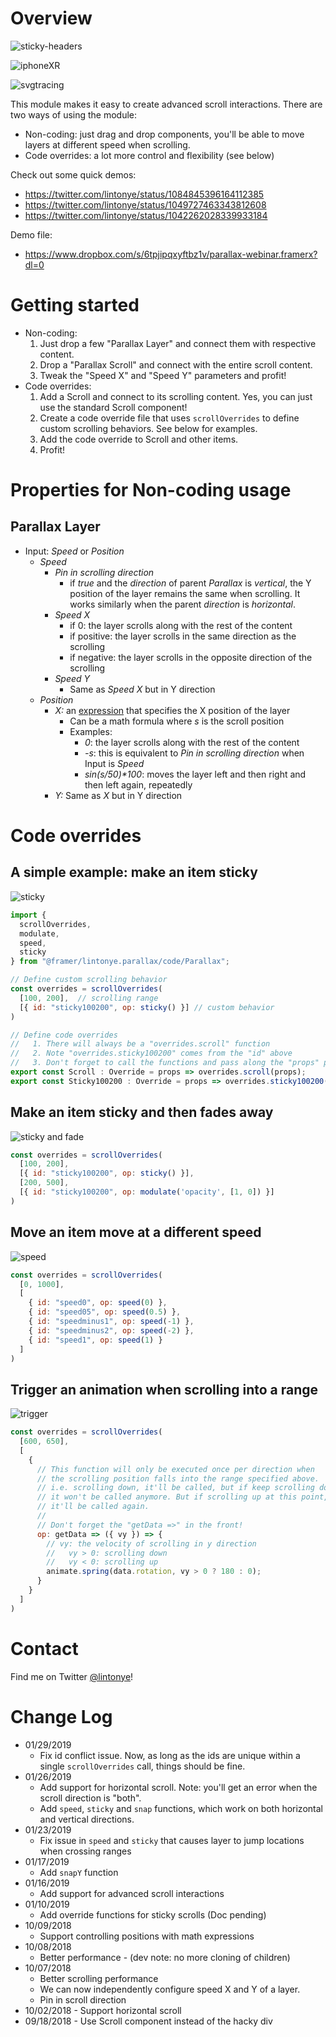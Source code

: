 # Overview

![sticky-headers](https://cdn.glitch.com/071e5391-90f7-476b-b96c-1f51f7106b0c%2Fsticky-scroll.gif?1548273386530)

![iphoneXR](https://cdn.glitch.com/071e5391-90f7-476b-b96c-1f51f7106b0c%2FiPhoneXR.gif?1548081080925)

![svgtracing](https://cdn.glitch.com/071e5391-90f7-476b-b96c-1f51f7106b0c%2Fsvg-tracing.gif?1548081080531)

This module makes it easy to create advanced scroll interactions. There are two ways of using the module:

- Non-coding: just drag and drop components, you'll be able to move layers at different speed when scrolling.
- Code overrides: a lot more control and flexibility (see below)

Check out some quick demos: 

- https://twitter.com/lintonye/status/1084845396164112385
- https://twitter.com/lintonye/status/1049727463343812608
- https://twitter.com/lintonye/status/1042262028339933184

Demo file:

- https://www.dropbox.com/s/6tpjipqxyftbz1v/parallax-webinar.framerx?dl=0

# Getting started

- Non-coding:
  1. Just drop a few "Parallax Layer" and connect them with respective content.
  2. Drop a "Parallax Scroll" and connect with the entire scroll content.
  3. Tweak the "Speed X" and "Speed Y" parameters and profit!
- Code overrides:
  1. Add a Scroll and connect to its scrolling content. Yes, you can just use the standard Scroll component!
  2. Create a code override file that uses `scrollOverrides` to define custom scrolling behaviors. See below for examples.
  3. Add the code override to Scroll and other items.
  4. Profit!

# Properties for Non-coding usage

## Parallax Layer
- Input: _Speed_ or _Position_
  - _Speed_
    - _Pin in scrolling direction_
      - if _true_ and the _direction_ of parent _Parallax_ is _vertical_, the Y position of the layer remains the same when scrolling. It works similarly when the parent _direction_ is _horizontal_.
    - _Speed X_
      - if 0: the layer scrolls along with the rest of the content
      - if positive: the layer scrolls in the same direction as the scrolling
      - if negative: the layer scrolls in the opposite direction of the scrolling
    - _Speed Y_
      - Same as _Speed X_ but in Y direction
  - _Position_
    - _X:_ an [expression](http://mathjs.org/docs/expressions/syntax.html) that specifies the X position of the layer
      - Can be a math formula where _s_ is the scroll position
      - Examples:
        - _0_: the layer scrolls along with the rest of the content
        - _-s_: this is equivalent to _Pin in scrolling direction_ when Input is _Speed_
        - _sin(s/50)*100_: moves the layer left and then right and then left again, repeatedly
    - _Y:_ Same as _X_ but in Y direction

# Code overrides
## A simple example: make an item sticky

![sticky](https://cdn.glitch.com/071e5391-90f7-476b-b96c-1f51f7106b0c%2Fsticky.gif?1547676401227)

```js
import {
  scrollOverrides,
  modulate,
  speed,
  sticky
} from "@framer/lintonye.parallax/code/Parallax";

// Define custom scrolling behavior
const overrides = scrollOverrides(
  [100, 200],  // scrolling range
  [{ id: "sticky100200", op: sticky() }] // custom behavior
)

// Define code overrides
//   1. There will always be a "overrides.scroll" function
//   2. Note "overrides.sticky100200" comes from the "id" above
//   3. Don't forget to call the functions and pass along the "props" parameter.
export const Scroll : Override = props => overrides.scroll(props);
export const Sticky100200 : Override = props => overrides.sticky100200(props);
```

## Make an item sticky and then fades away

![sticky and fade](https://cdn.glitch.com/071e5391-90f7-476b-b96c-1f51f7106b0c%2Fsticky-then-fade.gif?1547676313324)

```js
const overrides = scrollOverrides(
  [100, 200], 
  [{ id: "sticky100200", op: sticky() }],
  [200, 500], 
  [{ id: "sticky100200", op: modulate('opacity', [1, 0]) }]
)
```

## Move an item move at a different speed

![speed](https://cdn.glitch.com/071e5391-90f7-476b-b96c-1f51f7106b0c%2Fspeed.gif?1547676135337)

```js
const overrides = scrollOverrides(
  [0, 1000], 
  [
    { id: "speed0", op: speed(0) },
    { id: "speed05", op: speed(0.5) },
    { id: "speedminus1", op: speed(-1) },
    { id: "speedminus2", op: speed(-2) },
    { id: "speed1", op: speed(1) }
  ]
)
```

## Trigger an animation when scrolling into a range

![trigger](https://cdn.glitch.com/071e5391-90f7-476b-b96c-1f51f7106b0c%2Ftrigger.gif?1547676228710)

```js
const overrides = scrollOverrides(
  [600, 650],
  [
    {
      // This function will only be executed once per direction when
      // the scrolling position falls into the range specified above.
      // i.e. scrolling down, it'll be called, but if keep scrolling down,
      // it won't be called anymore. But if scrolling up at this point,
      // it'll be called again.
      //
      // Don't forget the "getData =>" in the front!
      op: getData => ({ vy }) => {
        // vy: the velocity of scrolling in y direction
        //   vy > 0: scrolling down
        //   vy < 0: scrolling up
        animate.spring(data.rotation, vy > 0 ? 180 : 0);
      }
    }
  ]
)
```

# Contact
Find me on Twitter [@lintonye](https://twitter.com/lintonye)!

# Change Log
- 01/29/2019
  - Fix id conflict issue. Now, as long as the ids are unique within a single `scrollOverrides` call, things should be fine.
- 01/26/2019
  - Add support for horizontal scroll. Note: you'll get an error when the scroll direction is "both".
  - Add `speed`, `sticky` and `snap` functions, which work on both horizontal and vertical directions.
- 01/23/2019
  - Fix issue in `speed` and `sticky` that causes layer to jump locations when crossing ranges
- 01/17/2019
  - Add `snapY` function
- 01/16/2019
  - Add support for advanced scroll interactions
- 01/10/2019
  - Add override functions for sticky scrolls (Doc pending)
- 10/09/2018
  - Support controlling positions with math expressions
- 10/08/2018
  - Better performance - (dev note: no more cloning of children)
- 10/07/2018
  - Better scrolling performance
  - We can now independently configure speed X and Y of a layer.
  - Pin in scroll direction
- 10/02/2018 - Support horizontal scroll
- 09/18/2018 - Use Scroll component instead of the hacky div
